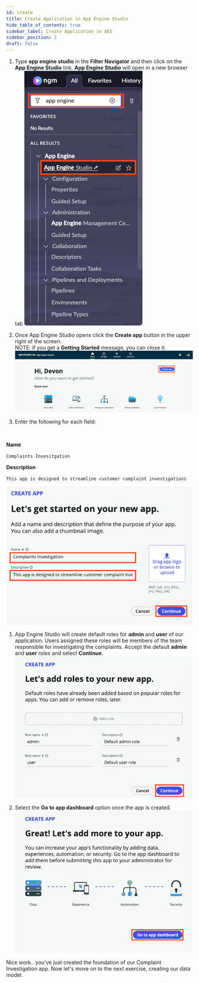```yaml
---
id: create
title: Create Application in App Engine Studio 
hide_table_of_contents: true
sidebar_label: Create Application in AES
sidebar_position: 2
draft: false
---
```


1. Type **app engine studio** in the **Filter Navigator** and then click on the **App Engine Studio** link. **App Engine Studio** will open in a new browser tab
    ![](../images/2023-09-15-15-26-33.png)


2. Once App Engine Studio opens click the **Create app** button in the upper right of the screen.   
   NOTE: if you get a **Getting Started** message, you can close it.
    ![](../images/2023-09-11-09-24-26.png)


3. Enter the following for each field:
<br/>

 **Name**
 ```
 Complaints Invesitgation
 ```
 **Description**
 ```
 This app is designed to streamline customer complaint investigations
 ```
 ![](../images/2023-08-18-09-12-31.png)


1. App Engine Studio will create default roles for **admin** and **user** of our application. Users assigned these roles will be members of the team responsible for investigating the complaints. Accept the default **admin** and **user** roles and select **Continue**.
    ![](../images/2023-08-04-08-44-36.png)


5. Select the **Go to app dashboard** option once the app is created.
    ![](../images/2023-08-04-08-45-14.png)


Nice work.. you've just created the foundation of our Complaint Investigation app. Now let's move on to the next exercise, creating our data model.